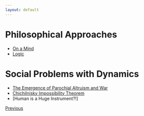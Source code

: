```yaml
---
layout: default
---
```


# Philosophical Approaches

- [On a Mind](./mind/mind_content.html)
- [Logic](./logic/logic_content.html)


# Social Problems with Dynamics

- [The Emergence of Parochial Altruism and War](altruism.html)
- [Chichilnisky Impossibility Theorem](chichil.html)
- [Human is a Huge Instrument?!]

<div class="pagination">
  <a href="{{ '/index.html' | relative_url }}" class="prev-button">Previous</a>
</div>